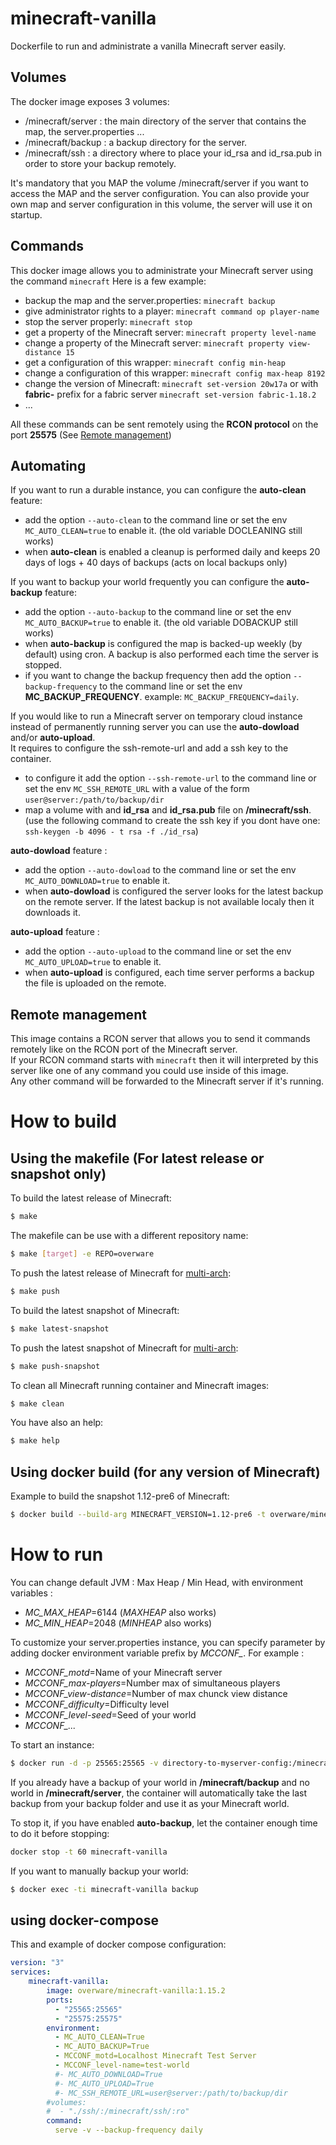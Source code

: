 # minecraft-vanilla
Dockerfile to run and administrate a vanilla Minecraft server easily.

## Volumes
The docker image exposes 3 volumes:
  - /minecraft/server  : the main directory of the server that contains the map, the server.properties ...
  - /minecraft/backup : a backup directory for the server.
  - /minecraft/ssh : a directory where to place your id_rsa and id_rsa.pub in order to store your backup remotely.

It's mandatory that you MAP the volume /minecraft/server if you want to access the MAP and the server configuration.
You can also provide your own map and server configuration in this volume, the server will use it on startup.

## Commands
This docker image allows you to administrate your Minecraft server using the command `minecraft`
Here is a few example:
  - backup the map and the server.properties: `minecraft backup`
  - give administrator rights to a player: `minecraft command op player-name`
  - stop the server properly: `minecraft stop`
  - get a property of the Minecraft server: `minecraft property level-name`
  - change a property of the Minecraft server: `minecraft property view-distance 15`
  - get a configuration of this wrapper: `minecraft config min-heap`
  - change a configuration of this wrapper: `minecraft config max-heap 8192`
  - change the version of Minecraft: `minecraft set-version 20w17a` or with **fabric-** prefix for a fabric server `minecraft set-version fabric-1.18.2`
  - ...

All these commands can be sent remotely using the **RCON protocol** on the port **25575** (See [Remote management](#remote-management))

## Automating

If you want to run a durable instance, you can configure the **auto-clean** feature:
  - add the option `--auto-clean` to the command line or set the env `MC_AUTO_CLEAN=true` to enable it. (the old variable DOCLEANING still works)
  - when **auto-clean** is enabled a cleanup is performed daily and keeps 20 days of logs + 40 days of backups (acts on local backups only)

If you want to backup your world frequently you can configure the **auto-backup** feature:
  - add the option `--auto-backup` to the command line or set the env `MC_AUTO_BACKUP=true` to enable it. (the old variable DOBACKUP still works)
  - when **auto-backup** is configured the map is backed-up weekly (by default) using cron. A backup is also performed each time the server is stopped.
  - if you want to change the backup frequency then add the option `--backup-frequency` to the command line or set the env **MC_BACKUP_FREQUENCY**. example: `MC_BACKUP_FREQUENCY=daily`.

If you would like to run a Minecraft server on temporary cloud instance instead of permanently running server you can use the **auto-dowload** and/or **auto-upload**.  
It requires to configure the ssh-remote-url and add a ssh key to the container.
  - to configure it add the option `--ssh-remote-url` to the command line or set the env `MC_SSH_REMOTE_URL` with a value of the form `user@server:/path/to/backup/dir`
  - map a volume with and **id_rsa** and **id_rsa.pub** file on **/minecraft/ssh**. (use the following command to create the ssh key if you dont have one: `ssh-keygen -b 4096 -
t rsa -f ./id_rsa`)

**auto-dowload** feature :
  - add the option `--auto-dowload` to the command line or set the env `MC_AUTO_DOWNLOAD=true` to enable it.
  - when **auto-dowload** is configured the server looks for the latest backup on the remote server. If the latest backup is not available localy then it downloads it.

**auto-upload** feature :
  - add the option `--auto-upload` to the command line or set the env `MC_AUTO_UPLOAD=true` to enable it.
  - when **auto-upload** is configured, each time server performs a backup the file is uploaded on the remote.

## Remote management

This image contains a RCON server that allows you to send it commands remotely like on the RCON port of the Minecraft server.  
If your RCON command starts with `minecraft` then it will interpreted by this server like one of any command you could use inside of this image.  
Any other command will be forwarded to the Minecraft server if it's running.

# How to build
## Using the makefile (For latest release or snapshot only)
To build the latest release of Minecraft:
```bash
$ make
```
The makefile can be use with a different repository name:
```bash
$ make [target] -e REPO=overware
```
To push the latest release of Minecraft for [multi-arch](https://docs.docker.com/desktop/multi-arch/):
```bash
$ make push
```
To build the latest snapshot of Minecraft:
```bash
$ make latest-snapshot
```
To push the latest snapshot of Minecraft for [multi-arch](https://docs.docker.com/desktop/multi-arch/):
```bash
$ make push-snapshot
```
To clean all Minecraft running container and Minecraft images:
```bash
$ make clean
```
You have also an help:
```bash
$ make help
```
## Using docker build (for any version of Minecraft)
Example to build the snapshot 1.12-pre6 of Minecraft:
```bash
$ docker build --build-arg MINECRAFT_VERSION=1.12-pre6 -t overware/minecraft-vanilla:1.12-pre6 ./
```

# How to run

You can change default JVM : Max Heap / Min Head, with environment variables :
  - *MC_MAX_HEAP*=6144 (*MAXHEAP* also works)
  - *MC_MIN_HEAP*=2048 (*MINHEAP* also works)

To customize your server.properties instance, you can specify parameter by adding docker environment variable prefix by *MCCONF_*.
For example :
  - *MCCONF_motd*=Name of your Minecraft server
  - *MCCONF_max-players*=Number max of simultaneous players
  - *MCCONF_view-distance*=Number of max chunck view distance
  - *MCCONF_difficulty*=Difficulty level
  - *MCCONF_level-seed*=Seed of your world
  - *MCCONF_...*

To start an instance:
```bash
$ docker run -d -p 25565:25565 -v directory-to-myserver-config:/minecraft/server -v directory-to-store-backups:/minecraft/backup --name minecraft-vanilla overware/minecraft-vanilla:latest
```

If you already have a backup of your world in **/minecraft/backup** and no world in **/minecraft/server**, the container will automatically take the last backup from your backup folder and use it as your Minecraft world.

To stop it, if you have enabled **auto-backup**, let the container enough time to do it before stopping:
```bash
docker stop -t 60 minecraft-vanilla
```

If you want to manually backup your world:
```bash
$ docker exec -ti minecraft-vanilla backup
```

## using docker-compose

This and example of docker compose configuration:

```yml
version: "3"
services:
    minecraft-vanilla:
        image: overware/minecraft-vanilla:1.15.2
        ports:
          - "25565:25565"
          - "25575:25575"
        environment:
          - MC_AUTO_CLEAN=True
          - MC_AUTO_BACKUP=True
          - MCCONF_motd=Localhost Minecraft Test Server
          - MCCONF_level-name=test-world
          #- MC_AUTO_DOWNLOAD=True
          #- MC_AUTO_UPLOAD=True
          #- MC_SSH_REMOTE_URL=user@server:/path/to/backup/dir
        #volumes:
        #  - "./ssh/:/minecraft/ssh/:ro"
        command:
          serve -v --backup-frequency daily

```
